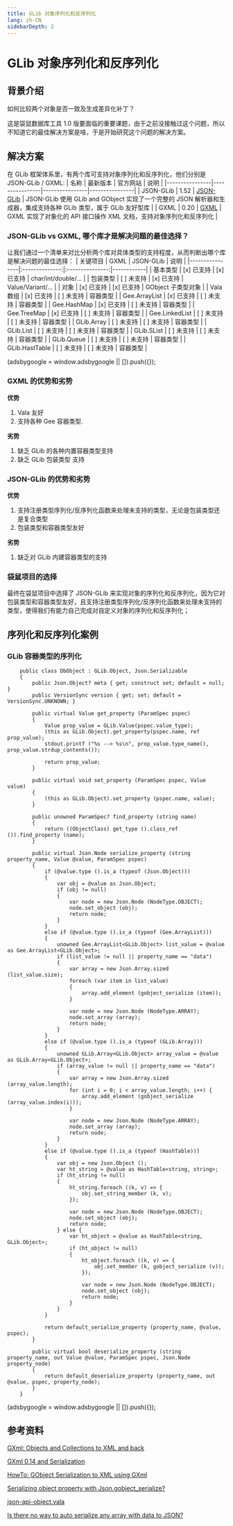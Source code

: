 ```yaml
---
title: GLib 对象序列化和反序列化
lang: zh-CN
sidebarDepth: 2
---
```


# GLib 对象序列化和反序列化

## 背景介绍
如何比较两个对象是否一致及生成差异化补丁？

这是袋鼠数据库工具 1.0 版要面临的重要课题，由于之前没接触过这个问题，所以不知道它的最佳解决方案是啥，于是开始研究这个问题的解决方案。

## 解决方案
在 GLib 框架体系里，有两个库可支持对象序列化和反序列化，他们分别是 JSON-GLib / GXML:
| 名称           | 最新版本        | 官方网站        | 说明           |
|----------------|----------------|----------------|----------------|
| JSON-GLib | 1.52 | [JSON-GLib](https://gitlab.gnome.org/GNOME/json-glib) | JSON-GLib 使用 GLib and GObject 实现了一个完整的 JSON 解析器和生成器，集成支持各种 GLib 类型，属于 GLib 友好型库  |
| GXML    | 0.20 | [GXML](https://gitlab.gnome.org/GNOME/gxml) | GXML 实现了对象化的 API 接口操作 XML 文档，支持对象序列化和反序列化 |

### JSON-GLib vs GXML, 哪个库才是解决问题的最佳选择？
让我们通过一个清单来对比分析两个库对具体类型的支持程度，从而判断出哪个库是解决问题的最佳选择：
| 关键项目        | GXML           | JSON-GLib       | 说明       |
|----------------|:--------------:|:---------------:|------------|
| 基本类型        | [x] 已支持      | [x] 已支持      | char/int/double/... |
| 包装类型        | [ ] 未支持      | [x] 已支持      | Value/Variant/...   |
| 对象           | [x] 已支持      | [x] 已支持      | GObject 子类型对象    |
| Vala 数组      | [x] 已支持      | [ ] 未支持      | 容器类型    |
| Gee.ArrayList  | [x] 已支持      | [ ] 未支持      | 容器类型    |
| Gee.HashMap    | [x] 已支持      | [ ] 未支持      | 容器类型    |
| Gee.TreeMap    | [x] 已支持      | [ ] 未支持      | 容器类型    |
| Gee.LinkedList | [ ] 未支持      | [ ] 未支持      | 容器类型    |
| GLib.Array     | [ ] 未支持      | [ ] 未支持      | 容器类型    |
| GLib.List      | [ ] 未支持      | [ ] 未支持      | 容器类型    |
| GLib.SList     | [ ] 未支持      | [ ] 未支持      | 容器类型    |
| GLib.Queue     | [ ] 未支持      | [ ] 未支持      | 容器类型    |
| GLib.HastTable | [ ] 未支持      | [ ] 未支持      | 容器类型    |

<div>
    <script2 type="text/javascript" async="true" src="https://pagead2.googlesyndication.com/pagead/js/adsbygoogle.js" />
    <ins class="adsbygoogle"
        style="display:block; text-align:center;"
        data-ad-layout="in-article"
        data-ad-format="fluid"
        data-ad-client="ca-pub-3975819313740938"
        data-ad-slot="6760827895"></ins>
    <script2 type="text/javascript">
        (adsbygoogle = window.adsbygoogle || []).push({});
    </script2>
</div>

### GXML 的优势和劣势
__优势__
1. Vala 友好
2. 支持各种 Gee 容器类型.

__劣势__
1. 缺乏 GLib 的各种内置容器类型支持
2. 缺乏 GLib 包装类型 支持

### JSON-GLib 的优势和劣势
__优势__
1. 支持注册类型序列化/反序列化函数来处理未支持的类型，无论是包装类型还是复合类型
2. 包装类型和容器类型友好

__劣势__
1. 缺乏对 GLib 内建容器类型的支持

### 袋鼠项目的选择
最终在袋鼠项目中选择了 JSON-GLib 来实现对象的序列化和反序列化，因为它对包装类型和容器类型友好，且支持注册类型序列化/反序列化函数来处理未支持的类型，使得我们有能力自己完成对自定义对象的序列化和反序列化；

## 序列化和反序列化案例
### GLib 容器类型的序列化
```vala
    public class DbObject : GLib.Object, Json.Serializable
    {
        public Json.Object? meta { get; construct set; default = null; }
        public VersionSync version { get; set; default = VersionSync.UNKNOWN; }

        public virtual Value get_property (ParamSpec pspec)
        {
            Value prop_value = GLib.Value(pspec.value_type);
            (this as GLib.Object).get_property(pspec.name, ref prop_value);
            stdout.printf ("%s --> %s\n", prop_value.type_name(), prop_value.strdup_contents());

            return prop_value;
        }

        public virtual void set_property (ParamSpec pspec, Value value)
        {
            (this as GLib.Object).set_property (pspec.name, value);
        }

        public unowned ParamSpec? find_property (string name)
        {
            return ((ObjectClass) get_type ().class_ref ()).find_property (name);
        }

        public virtual Json.Node serialize_property (string property_name, Value @value, ParamSpec pspec)
        {
            if (@value.type ().is_a (typeof (Json.Object)))
            {
                var obj = @value as Json.Object;
                if (obj != null)
                {
                    var node = new Json.Node (NodeType.OBJECT);
                    node.set_object (obj);
                    return node;
                }
            }
            else if (@value.type ().is_a (typeof (Gee.ArrayList)))
            {
                unowned Gee.ArrayList<GLib.Object> list_value = @value as Gee.ArrayList<GLib.Object>;
                if (list_value != null || property_name == "data")
                {
                    var array = new Json.Array.sized (list_value.size);
                    foreach (var item in list_value)
                    {
                        array.add_element (gobject_serialize (item));
                    }

                    var node = new Json.Node (NodeType.ARRAY);
                    node.set_array (array);
                    return node;
                }
            }
            else if (@value.type ().is_a (typeof (GLib.Array)))
            {
                unowned GLib.Array<GLib.Object> array_value = @value as GLib.Array<GLib.Object>;
                if (array_value != null || property_name == "data")
                {
                    var array = new Json.Array.sized (array_value.length);
                    for (int i = 0; i < array_value.length; i++) {
                        array.add_element (gobject_serialize (array_value.index(i)));
                    }

                    var node = new Json.Node (NodeType.ARRAY);
                    node.set_array (array);
                    return node;
                }
            }            
            else if (@value.type ().is_a (typeof (HashTable)))
            {
                var obj = new Json.Object ();
                var ht_string = @value as HashTable<string, string>;
                if (ht_string != null)
                {
                    ht_string.foreach ((k, v) => {
                        obj.set_string_member (k, v);
                    });

                    var node = new Json.Node (NodeType.OBJECT);
                    node.set_object (obj);
                    return node;
                } else {
                    var ht_object = @value as HashTable<string, GLib.Object>;
                    if (ht_object != null)
                    {
                        ht_object.foreach ((k, v) => {
                            obj.set_member (k, gobject_serialize (v));
                        });    

                        var node = new Json.Node (NodeType.OBJECT);
                        node.set_object (obj);
                        return node;
                    }
                }
            }

            return default_serialize_property (property_name, @value, pspec);
        }

        public virtual bool deserialize_property (string property_name, out Value @value, ParamSpec pspec, Json.Node property_node)
        {
            return default_deserialize_property (property_name, out @value, pspec, property_node);
        }
    }
```
<div>
    <script2 type="text/javascript" async="true" src="https://pagead2.googlesyndication.com/pagead/js/adsbygoogle.js" />
    <ins class="adsbygoogle"
        style="display:block; text-align:center;"
        data-ad-layout="in-article"
        data-ad-format="fluid"
        data-ad-client="ca-pub-3975819313740938"
        data-ad-slot="6760827895"></ins>
    <script2 type="text/javascript">
        (adsbygoogle = window.adsbygoogle || []).push({});
    </script2>
</div>

## 参考资料
[GXml: Objects and Collections to XML and back](https://blogs.gnome.org/despinosa/2016/11/06/gxml-objects-and-collections-to-xml-and-back/)

[GXml 0.14 and Serialization](https://blogs.gnome.org/despinosa/2016/11/03/gxml-0-14-and-serialization/)

[HowTo: GObject Serialization to XML using GXml](https://blogs.gnome.org/despinosa/2016/05/04/howto-gobject-serialization-to-xml-using-gxml/)

[Serializing object property with Json.gobject_serialize?](https://stackoverflow.com/questions/43344017/vala-serializing-object-property-with-json-gobject-serialize)

[json-api-object.vala](https://github.com/major-lab/json-api-glib/blob/master/src/json-api-object.vala)

[Is there no way to auto serialize any array with data to JSON?](https://discourse.gnome.org/t/is-there-no-way-to-auto-serialize-any-array-with-data-to-json/1621)
